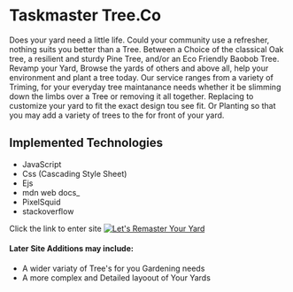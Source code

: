 # Taskmaster Tree.Co

Does your yard need a little life. Could your community use a refresher, nothing suits you better than a Tree. Between a Choice of the classical Oak tree, a resilient and sturdy Pine Tree, and/or an Eco Friendly
Baobob Tree. Revamp your Yard, Browse the yards of others and above all, help your environment and plant
a tree today. Our service ranges from a variety of Triming, for your everyday tree maintanance needs whether it be slimming down the limbs over a Tree or removing it all together. Replacing to customize your yard to fit the exact design tou see fit. Or Planting so that you may add a variety of trees to the for front of your yard.

## Implemented Technologies

- JavaScript
- Css (Cascading Style Sheet)
- Ejs
- mdn web docs_
- PixelSquid
- stackoverflow

Click the link to enter site
[![Let's Remaster Your Yard](images/disc.png
)](https://taskmaster-tc-37434c58eeff.herokuapp.com/)

#### Later Site Additions may include:

- A wider variaty of Tree's for you Gardening needs
- A more complex and Detailed layoout of Your Yards